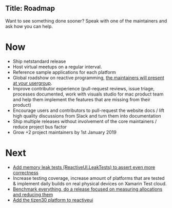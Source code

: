 Title: Roadmap
---

Want to see something done sooner? Speak with one of the maintainers and ask how you can help.

# Now
- Ship netstandard release
- Host virtual meetups on a regular interval.
- Reference sample applications for each platform
- Global roadshow on reactive programming, [the maintainers will present at your usergroup](https://reactiveui.net/meetup/co-host/).
- Improve contributor experience (pull-request reviews, issue triage, processes documented, work with visuals studio for mac product team and help them implement the features that are missing from their product)
- Encourage users and contributors to pull-request the website docs / lift high quality discussions from Slack and turn them into documentation
- Ship multiple releases without involvement of the core maintainers / reduce project bus factor
- Grow +2 project maintainers by 1st January 2019


# Next
- [Add memory leak tests (ReactiveUI.LeakTests) to assert even more correctness](https://github.com/reactiveui/ReactiveUI/issues/1486)
- Increase testing coverage, increase amount of platforms that are tested & implement daily builds on real physical devices on Xamarin Test cloud.
- [Benchmark everything, do a release focused on measuring allocations and reducing them](https://github.com/reactiveui/ReactiveUI/issues?q=is%3Aissue+is%3Aopen+label%3Aperformance)
- [Add the tizen30 platform to reactiveui](https://github.com/reactiveui/ReactiveUI/pull/1387)

